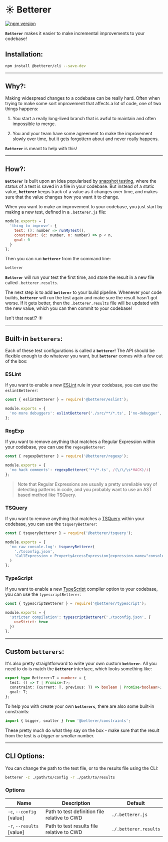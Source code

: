 # ☀️ Betterer

[![npm version](https://img.shields.io/npm/v/@betterer/cli.svg)](https://www.npmjs.com/package/@betterer/cli)

**`Betterer`** makes it easier to make incremental improvements to your codebase!

## Installation:

```bash
npm install @betterer/cli --save-dev
```

---

## Why?:

Making widespread changes to a codebase can be really hard. Often when trying to make some sort improvement that affects a lot of code, one of two things happens:

1. You start a really long-lived branch that is awful to maintain and often impossible to merge.

2. You and your team have some agreement to make the improvement slowly over time, but it gets forgottern about and never really happens.

**`Betterer`** is meant to help with this!

---

## How?:

**`Betterer`** is built upon an idea popularised by [snapshot testing](https://jestjs.io/docs/en/snapshot-testing), where the status of a test is saved in a file in your codebase. But instead of a static value, **`betterer`** keeps track of a value as it changes over time, and makes sure that the value changes how you want it to change.

When you want to make an improvement to your codebase, you just start by making a new test, defined in a `.betterer.js` file:

```js
module.exports = {
  'thing to improve': {
    test: (): number => runMyTest(),
    constraint: (c: number, n: number) => p < n,
    goal: 0
  }
};
```

Then you can run **`betterer`** from the command line:

```bash
betterer
```

**`Betterer`** will run your test the first time, and store the result in a new file called `.betterer.results`.

The next step is to add **`betterer`** to your build pipeline. Whenever your code builds, **`betterer`** will run the test again and make sure the result hasn't got worse. If it gets better, then the `.betterer.results` file will be updated with the new value, which you can then commit to your codebase!

Isn't that neat!? ☀️

---

## Built-in **`betterers`**:

Each of these test configurations is called a **`betterer`**! The API should be flexible enough to do whatever you want, but **`betterer`** comes with a few out of the box:

### ESLint

If you want to enable a new [ESLint](https://eslint.org/) rule in your codebase, you can use the `eslintBetterer`:

```javascript
const { eslintBetterer } = require('@betterer/eslint');

module.exports = {
  'no more debuggers': eslintBetterer('./src/**/*.ts', ['no-debugger', 'error'])
};
```

### RegExp

If you want to remove anything that matches a Regular Expression within your codebase, you can use the `regexpBetterer`:

```javascript
const { regexpBetterer } = require('@betterer/regexp');

module.exports = {
  'no hack comments': regexpBetterer('**/*.ts', /(\/\/\s*HACK)/i)
};
```

> Note that Regular Expressions are usually a pretty unreliable way of detecting patterns in code, and you probably want to use an AST based method like TSQuery.

### TSQuery

If you want to remove anything that matches a [TSQuery](https://github.com/phenomnomnominal/tsquery) within your codebase, you can use the `tsqueryBetterer`:

```javascript
const { tsqueryBetterer } = require('@betterer/tsquery');

module.exports = {
  'no raw console.log': tsqueryBetterer(
    './tsconfig.json',
    'CallExpression > PropertyAccessExpression[expression.name="console"][name.name="log"]'
  )
};
```

### TypeScript

If you want to enable a new [TypeScript](https://www.typescriptlang.org/) compiler option to your codebase, you can use the `typescriptBetterer`:

```javascript
const { typescriptBetterer } = require('@betterer/typescript');

module.exports = {
  'stricter compilation': typescriptBetterer('./tsconfig.json', {
    useStrict: true
  })
};
```

---

## Custom **`betterers`**:

It's also pretty straightforward to write your own custom **`betterer`**. All you need to do is match the **`Betterer`** interface, which looks something like:

```typescript
export type Betterer<T = number> = {
  test: () => T | Promise<T>;
  constraint: (current: T, previous: T) => boolean | Promise<boolean>;
  goal: T;
};
```

To help you with create your own **`betterers`**, there are also some built-in constraints:

```typescript
import { bigger, smaller } from '@betterer/constraints';
```

These pretty much do what they say on the box - make sure that the result from the test is a _bigger_ or _smaller_ number.

---

## CLI Options:

You can change the path to the test file, or to the results file using the CLI:

```sh
betterer -c ./path/to/config -r ./path/to/results
```

### Options

| Name                      | Description                                  | Default               |
| ------------------------- | -------------------------------------------- | --------------------- |
| `-c`, `--config` [value]  | Path to test definition file relative to CWD | `./.betterer.js`      |
| `-r`, `--results` [value] | Path to test results file relative to CWD    | `./.betterer.results` |
